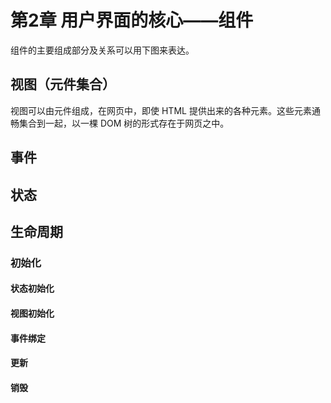 # 第2章 用户界面的核心——组件

组件的主要组成部分及关系可以用下图来表达。


## 视图（元件集合）

视图可以由元件组成，在网页中，即使 HTML 提供出来的各种元素。这些元素通畅集合到一起，以一棵 DOM 树的形式存在于网页之中。

## 事件

## 状态

## 生命周期

### 初始化

#### 状态初始化

#### 视图初始化

#### 事件绑定

#### 更新

#### 销毁